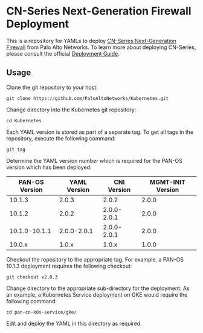 # CN-Series Next-Generation Firewall Deployment

This is a repository for YAMLs to deploy [CN-Series Next-Generation Firewall](https://www.paloaltonetworks.com/network-security/cn-series) from Palo Alto Networks. To learn more about deploying CN-Series, please consult the official [Deployment Guide](https://docs.paloaltonetworks.com/cn-series/10-1/cn-series-deployment/secure-kubernetes-workloads-with-cn-series/get-the-images-and-files-for-the-cn-series-deployment.html).

## Usage

Clone the git repository to your host:
	
	git clone https://github.com/PaloAltoNetworks/Kubernetes.git
	
Change directory into the Kubernetes git repository:

	cd Kubernetes

Each YAML version is stored as part of a separate tag. To get all tags in the repository, execute the following command:

	git tag
	
Determine the YAML version number which is required for the PAN-OS version which has been deployed:

|  PAN-OS Version |  YAML Version |  CNI Version |  MGMT-INIT Version |
|---|---|---|---|
|  10.1.3 |  2.0.3 | 2.0.2  |  2.0.0 |
|  10.1.2 |  2.0.2 |  2.0.0-2.0.1 |  2.0.0 |
|  10.1.0-10.1.1 |  2.0.0-2.0.1 |  2.0.0-2.0.1 | 2.0.0  |
|  10.0.x | 1.0.x  | 1.0.x  | 1.0.0  |

Checkout the repository to the appropriate tag. For example, a PAN-OS 10.1.3 deployment requires the following checkout:

	git checkout v2.0.3 

Change directory to the appropriate sub-directory for the deployment. As an example, a Kubernetes Service deployment on GKE would require the following command:

	cd pan-cn-k8s-service/gke/
	
Edit and deploy the YAML in this directory as required.